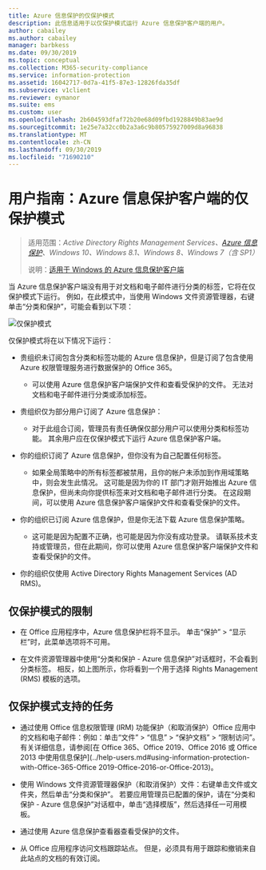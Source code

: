 ```yaml
---
title: Azure 信息保护的仅保护模式
description: 此信息适用于以仅保护模式运行 Azure 信息保护客户端的用户。
author: cabailey
ms.author: cabailey
manager: barbkess
ms.date: 09/30/2019
ms.topic: conceptual
ms.collection: M365-security-compliance
ms.service: information-protection
ms.assetid: 16042717-0d7a-41f5-87e3-12826fda35df
ms.subservice: v1client
ms.reviewer: eymanor
ms.suite: ems
ms.custom: user
ms.openlocfilehash: 2b604593dfaf72b20e68d09fbd1928849b83ae9d
ms.sourcegitcommit: 1e25e7a32cc0b2a3a6c9b80575927009d8a96838
ms.translationtype: MT
ms.contentlocale: zh-CN
ms.lasthandoff: 09/30/2019
ms.locfileid: "71690210"
---
```

# <a name="user-guide-protection-only-mode-for-the-azure-information-protection-client"></a>用户指南：Azure 信息保护客户端的仅保护模式

>适用范围：*Active Directory Rights Management Services、[Azure 信息保护](https://azure.microsoft.com/pricing/details/information-protection)、Windows 10、Windows 8.1、Windows 8、Windows 7（含 SP1）*
>
> 说明：[适用于 Windows 的 Azure 信息保护客户端](../faqs.md#whats-the-difference-between-the-azure-information-protection-client-and-the-azure-information-protection-unified-labeling-client)

当 Azure 信息保护客户端没有用于对文档和电子邮件进行分类的标签，它将在仅保护模式下运行。 例如，在此模式中，当使用 Windows 文件资源管理器，右键单击“分类和保护”，可能会看到以下项：

![仅保护模式](../media/protection-only-mode.png)

仅保护模式将在以下情况下运行：

- 贵组织未订阅包含分类和标签功能的 Azure 信息保护，但是订阅了包含使用 Azure 权限管理服务进行数据保护的 Office 365。 
    
    - 可以使用 Azure 信息保护客户端保护文件和查看受保护的文件。 无法对文档和电子邮件进行分类或添加标签。

- 贵组织仅为部分用户订阅了 Azure 信息保护：
    
    - 对于此组合订阅，管理员有责任确保仅部分用户可以使用分类和标签功能。 其余用户应在仅保护模式下运行 Azure 信息保护客户端。 

- 你的组织订阅了 Azure 信息保护，但你没有为自己配置任何标签。
    
    - 如果全局策略中的所有标签都被禁用，且你的帐户未添加到作用域策略中，则会发生此情况。 这可能是因为你的 IT 部门才刚开始推出 Azure 信息保护，但尚未向你提供标签来对文档和电子邮件进行分类。 在这段期间，可以使用 Azure 信息保护客户端保护文件和查看受保护的文件。

- 你的组织已订阅 Azure 信息保护，但是你无法下载 Azure 信息保护策略。 
    
    - 这可能是因为配置不正确，也可能是因为你没有成功登录。 请联系技术支持或管理员，但在此期间，你可以使用 Azure 信息保护客户端保护文件和查看受保护的文件。

- 你的组织仅使用 Active Directory Rights Management Services (AD RMS)。 


## <a name="limitations-for-protection-only-mode"></a>仅保护模式的限制

- 在 Office 应用程序中，Azure 信息保护栏将不显示。 单击“保护” > “显示栏”时，此菜单选项将不可用。

- 在文件资源管理器中使用“分类和保护 - Azure 信息保护”对话框时，不会看到分类标签。 相反，如上图所示，你将看到一个用于选择 Rights Management (RMS) 模板的选项。 

## <a name="supported-tasks-for-protection-only-mode"></a>仅保护模式支持的任务

- 通过使用 Office 信息权限管理 (IRM) 功能保护（和取消保护）Office 应用中的文档和电子邮件：例如：单击“文件” > “信息” > “保护文档” > “限制访问”。 有关详细信息，请参阅[在 Office 365、Office 2019、Office 2016 或 Office 2013 中使用信息保护](../help-users.md#using-information-protection-with-Office-365-Office 2019-Office-2016-or-Office-2013)。

- 使用 Windows 文件资源管理器保护（和取消保护）文件：右键单击文件或文件夹，然后单击“分类和保护”。 若要应用管理员已配置的保护，请在“分类和保护 - Azure 信息保护”对话框中，单击“选择模版”，然后选择任一可用模板。

- 通过使用 Azure 信息保护查看器查看受保护的文件。

- 从 Office 应用程序访问文档跟踪站点。 但是，必须具有用于跟踪和撤销来自此站点的文档的有效订阅。
  
